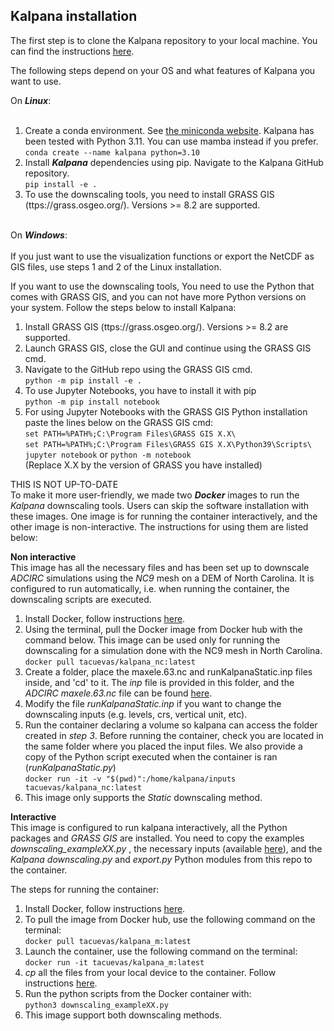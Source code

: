 ## Kalpana installation

The first step is to clone the Kalpana repository to your local machine. You can find the instructions [here](https://docs.github.com/en/repositories/creating-and-managing-repositories/cloning-a-repository). <br>

The following steps depend on your OS and what features of Kalpana you want to use.<br>

On ***Linux***:<br><br>

1. Create a conda environment. See [the miniconda website](https://conda.io/projects/conda/en/latest/user-guide/tasks/manage-environments.html). Kalpana has been tested with Python 3.11. You can use mamba instead if you prefer.<br>
   ```conda create --name kalpana python=3.10```<br>
2. Install ***Kalpana*** dependencies using pip. Navigate to the Kalpana GitHub repository.<br>
  ```pip install -e .```<br>
3. To use the downscaling tools, you need to install GRASS GIS (ttps://grass.osgeo.org/). Versions >= 8.2 are supported.<br><br>

On ***Windows***:<br><br>
If you just want to use the visualization functions or export the NetCDF as GIS files, use steps 1 and 2 of the Linux installation.<br>

If you want to use the downscaling tools, You need to use the Python that comes with GRASS GIS, and you can not have more Python versions on your system. Follow the steps below to install Kalpana:<br>
1. Install GRASS GIS (ttps://grass.osgeo.org/). Versions >= 8.2 are supported.<br>
2. Launch GRASS GIS, close the GUI and continue using the GRASS GIS cmd.
3. Navigate to the GitHub repo using the GRASS GIS cmd.<br>
```python -m pip install -e .```
4. To use Jupyter Notebooks, you have to install it with pip <br>
   ```python -m pip install notebook```
5. For using Jupyter Notebooks with the GRASS GIS Python installation paste the lines below on the GRASS GIS cmd:<br>
```set PATH=%PATH%;C:\Program Files\GRASS GIS X.X\```<br>
```set PATH=%PATH%;C:\Program Files\GRASS GIS X.X\Python39\Scripts\```<br>
```jupyter notebook``` or ```python -m notebook```<br>
(Replace X.X by the version of GRASS you have installed)


THIS IS NOT UP-TO-DATE<be><br>
To make it more user-friendly, we made two ***Docker*** images to run the *Kalpana* downscaling tools. Users can skip the software installation with these images. One image is for running the container interactively, and the other image is non-interactive. The instructions for using them are listed below:

**Non interactive**<br>
This image has all the necessary files and has been set up to downscale *ADCIRC* simulations using the *NC9* mesh on a DEM of North Carolina. It is configured to run automatically, i.e. when running the container, the downscaling scripts are executed.
1) Install Docker, follow instructions [here](https://docs.docker.com/engine/install/).
2) Using the terminal, pull the Docker image from Docker hub with the command below. This image can be used only for running the downscaling for a simulation done with the NC9 mesh in North Carolina. <br>
    ```docker pull tacuevas/kalpana_nc:latest```
3) Create a folder, place the maxele.63.nc and runKalpanaStatic.inp files inside, and 'cd' to it. The *inp* file is provided in this folder, and the *ADCIRC* *maxele.63.nc* file can be found [here](https://go.ncsu.edu/kalpana-example-inputs).
4) Modify the file *runKalpanaStatic.inp* if you want to change the downscaling inputs (e.g. levels, crs, vertical unit, etc).
5) Run the container declaring a volume so kalpana can access the folder created in *step 3*. Before running the container, check you are located in the same folder where you placed the input files. We also provide a copy of the Python script executed when the container is ran (*runKalpanaStatic.py*)<br>
    ```docker run -it -v "$(pwd)":/home/kalpana/inputs tacuevas/kalpana_nc:latest```
6) This image only supports the *Static* downscaling method.


**Interactive**<br>
This image is configured to run kalpana interactively, all the Python packages and *GRASS GIS* are installed. You need to copy the examples *downscaling_exampleXX.py* , the necessary inputs (available [here](https://drive.google.com/drive/u/2/folders/14gOAzbfuMUk3asRFsMCtOup3NL3V6EgF)), and the *Kalpana* *downscaling.py* and *export.py* Python modules from this repo to the container.

The steps for running the container:

1) Install Docker, follow instructions [here](https://docs.docker.com/engine/install/).
2) To pull the image from Docker hub, use the following command on the terminal: <br>
    ```docker pull tacuevas/kalpana_m:latest```
3) Launch the container, use the following command on the terminal: <br>
    ```docker run -it tacuevas/kalpana_m:latest```
4) *cp* all the files from your local device to the container. Follow instructions [here](https://docs.docker.com/engine/reference/commandline/cp/).
5) Run the python scripts from the Docker container with: <br>
    ```python3 downscaling_exampleXX.py```
6) This image support both downscaling methods.
